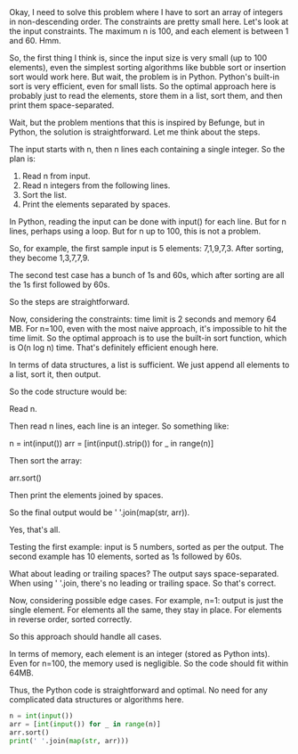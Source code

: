 <think>
Okay, I need to solve this problem where I have to sort an array of integers in non-descending order. The constraints are pretty small here. Let's look at the input constraints. The maximum n is 100, and each element is between 1 and 60. Hmm.

So, the first thing I think is, since the input size is very small (up to 100 elements), even the simplest sorting algorithms like bubble sort or insertion sort would work here. But wait, the problem is in Python. Python's built-in sort is very efficient, even for small lists. So the optimal approach here is probably just to read the elements, store them in a list, sort them, and then print them space-separated.

Wait, but the problem mentions that this is inspired by Befunge, but in Python, the solution is straightforward. Let me think about the steps.

The input starts with n, then n lines each containing a single integer. So the plan is:

1. Read n from input.
2. Read n integers from the following lines.
3. Sort the list.
4. Print the elements separated by spaces.

In Python, reading the input can be done with input() for each line. But for n lines, perhaps using a loop. But for n up to 100, this is not a problem.

So, for example, the first sample input is 5 elements: 7,1,9,7,3. After sorting, they become 1,3,7,7,9.

The second test case has a bunch of 1s and 60s, which after sorting are all the 1s first followed by 60s.

So the steps are straightforward.

Now, considering the constraints: time limit is 2 seconds and memory 64 MB. For n=100, even with the most naive approach, it's impossible to hit the time limit. So the optimal approach is to use the built-in sort function, which is O(n log n) time. That's definitely efficient enough here.

In terms of data structures, a list is sufficient. We just append all elements to a list, sort it, then output.

So the code structure would be:

Read n.

Then read n lines, each line is an integer. So something like:

n = int(input())
arr = [int(input().strip()) for _ in range(n)]

Then sort the array:

arr.sort()

Then print the elements joined by spaces.

So the final output would be ' '.join(map(str, arr)).

Yes, that's all.

Testing the first example: input is 5 numbers, sorted as per the output. The second example has 10 elements, sorted as 1s followed by 60s.

What about leading or trailing spaces? The output says space-separated. When using ' '.join, there's no leading or trailing space. So that's correct.

Now, considering possible edge cases. For example, n=1: output is just the single element. For elements all the same, they stay in place. For elements in reverse order, sorted correctly.

So this approach should handle all cases.

In terms of memory, each element is an integer (stored as Python ints). Even for n=100, the memory used is negligible. So the code should fit within 64MB.

Thus, the Python code is straightforward and optimal. No need for any complicated data structures or algorithms here.
</think>

```python
n = int(input())
arr = [int(input()) for _ in range(n)]
arr.sort()
print(' '.join(map(str, arr)))
```